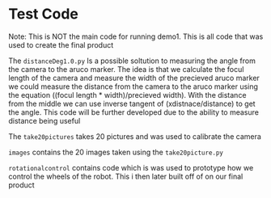 # Test Code
Note: This is NOT the main code for running demo1. This is all code that was used to create the final product 

The `distanceDeg1.0.py` Is a possible soltution to measuring the angle from the camera to the aruco marker. 
The idea is that we calculate the  focul length of the camera and measure the width of the precieved aruco marker
we could measure the distance from the camera to the aruco marker using the equation ((focul length * width)/precieved width).
With the distance from the middle we can use inverse tangent of (xdistnace/distance) to get the angle. This code will be further
developed due to the ability to measure distance being useful

The `take20pictures` takes 20 pictures and was used to calibrate the camera

`images` contains the 20 images taken using the `take20picture.py`

`rotationalcontrol` contains code which is was used to prototype how we control the wheels of the robot. This i then later built off of on our final product